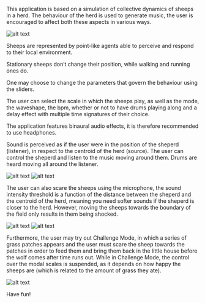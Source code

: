 This application is based on a simulation of collective dynamics of sheeps in a herd. The behaviour of the herd is used to generate music, the user is encouraged to affect both these aspects in various ways.

![alt text](https://user-images.githubusercontent.com/93775089/150184610-32237c7f-551c-4ae5-b6ee-ad807afafb73.png)

Sheeps are represented by point-like agents able to perceive and respond to their local environment.

Stationary sheeps don’t change their position, while walking and running ones do.

One may choose to change the parameters that govern the behaviour using the sliders.

The user can select the scale in which the sheeps play, as well as the mode, the waveshape, the bpm, whether or not to have drums playing along and a delay effect with multiple time signatures of their choice.

The application features binaural audio effects, it is therefore recommended to use headphones. 

Sound is perceived as if the user were in the position of the sheperd (listener), in respect to the centroid of the herd (source). The user can control the sheperd and listen to the music moving around them. Drums are heard moving all around the listener.

![alt text](https://user-images.githubusercontent.com/93775089/150187931-3e6f71bb-5482-44ad-a384-7b746295687e.png) ![alt text](https://user-images.githubusercontent.com/93775089/150185127-a3649807-013a-42ca-afb4-66dfb1cd8558.png)

The user can also scare the sheeps using the microphone, the sound intensity threshold is a function of the distance between the sheperd and the centroid of the herd, meaning you need softer sounds if the sheperd is closer to the herd.
However, moving the sheeps towards the boundary of the field only results in them being shocked.

![alt text](https://user-images.githubusercontent.com/93775089/150188553-eae27a90-d122-4d61-9e84-2e813792fdbc.png) ![alt text](https://user-images.githubusercontent.com/93775089/150189208-05c1164f-3fab-4af7-932a-530ef912ebc1.png)

Furthermore, the user may try out Challenge Mode, in which a series of grass patches appears and the user must scare the sheep towards the patches in order to feed them and bring them back in the little house before the wolf comes after time runs out.
While in Challenge Mode, the control over the modal scales is suspended, as it depends on how happy the sheeps are (which is related to the amount of grass they ate).

![alt text](https://user-images.githubusercontent.com/93775089/150185125-04c0e799-0380-4eec-9d2a-c1b864bca972.png)

Have fun!



